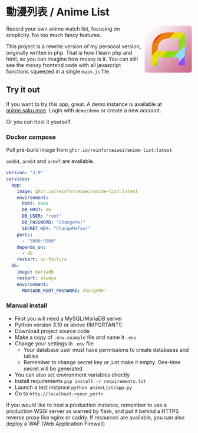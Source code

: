 # 動漫列表 / Anime List

<img align="right" height="128px" width="128px" src="animeList/static/css/data/Anime-round-min.png">

Record your own anime watch list, focusing on simplicity. No too much fancy features.

This project is a rewrite version of my personal version, originally written in php. That is how I learn php and html, so you can imagine how messy is it. You can still see the messy frontend code with all javascript functions squeezed in a single `main.js` file.

## Try it out

If you want to try this app, great. A demo instance is available at [anime.saku.moe](https://anime.saku.moe/). Login with `demo/demo` or create a new account.

Or you can host it yourself.

### Docker compose

Pull pre-build image from `ghcr.io/reinforcezwei/anime-list:latest`

`amd64`, `arm64` and `armv7` are available.

```yml
version: "3.9"
services:
  app:
    image: ghcr.io/reinforcezwei/anime-list:latest
    environment:
      PORT: 5000
      DB_HOST: db
      DB_USER: "root"
      DB_PASSWORD: "ChangeMe!"
      SECRET_KEY: "ChangeMeToo!"
    ports:
      - "5000:5000"
    depends_on:
      - db
    restart: on-failure
  db:
    image: mariadb
    restart: always
    environment:
      MARIADB_ROOT_PASSWORD: ChangeMe!
```

### Manual install

- First you will need a MySQL/MariaDB server
- Python version 3.10 or above (IMPORTANT!)
- Download project source code
- Make a copy of `.env.example` file and name it `.env`
- Change your settings in `.env` file
  - Your database user must have permissions to create databases and tables
  - Remember to change secret key or just make it empty. One-time secret will be generated
- You can also set environment variables directly
- Install requirements `pip install -r requirements.txt`
- Launch a test instance `python animeList/app.py`
- Go to `http://localhost:<your_port>`

If you would like to host a production instance, remember to use a production WSGI server as warned by flask, and put it behind a HTTPS reverse proxy like nginx or caddy. If resources are available, you can also deploy a WAF (Web Application Firewall)